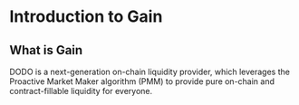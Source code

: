 # Introduction to Gain

## What is Gain

<P>DODO is a next-generation on-chain liquidity provider, which leverages the Proactive Market Maker algorithm (PMM) to provide pure on-chain and contract-fillable liquidity for everyone.</P>







